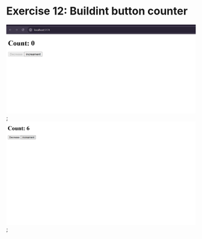 # Exercise 12: Buildint button counter

![Exercise 12](/exercise12/src/assets/Screenshot%202025-09-03%20064503.png);
![Exercise 12](/exercise12/src/assets/Screenshot%202025-09-03%20064536.png);
